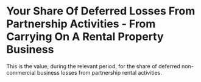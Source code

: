 # Your Share Of Deferred Losses From Partnership Activities - From Carrying On A Rental Property Business
This is the value, during the relevant period, for the share of deferred non-commercial business losses from partnership rental activities.